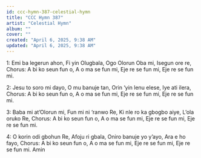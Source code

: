 ```yaml
---
id: ccc-hymn-387-celestial-hymn
title: "CCC Hymn 387"
artist: "Celestial Hymn"
album: ""
cover: ""
created: "April 6, 2025, 9:38 AM"
updated: "April 6, 2025, 9:38 AM"
---
```


1: Emi ba legerun ahon,
Fi yin Olugbala,
Ogo Olorun Oba mi,
Isegun ore re,
Chorus: A bi ko seun fun o,
A o ma se fun mi,
Eje re se fun mi,
Eje re se fun mi.

2: Jesu to soro mi dayo,
O mu banuje tan,
Orin ‘yin lenu elese,
Iye ati ilera,
Chorus: A bi ko seun fun o,
A o ma se fun mi,
Eje re se fun mi,
Eje re se fun mi.

3: Baba mi at’Olorun mi,
Fun mi ni ‘ranwo Re,
Ki nle ro ka gbogbo aiye,
L’ola oruko Re,
Chorus: A bi ko seun fun o,
A o ma se fun mi,
Eje re se fun mi,
Eje re se fun mi.

4: O korin odi gbohun Re,
Afoju ri gbala,
Oniro banuje yo y’ayo,
Ara e ho fayo,
Chorus: A bi ko seun fun o,
A o ma se fun mi,
Eje re se fun mi,
Eje re se fun mi. Amin